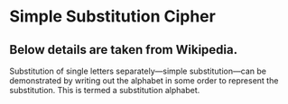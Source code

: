 # Simple Substitution Cipher

## Below details are taken from Wikipedia.
Substitution of single letters separately—simple substitution—can be demonstrated by writing out the alphabet in some order to represent the substitution. This is termed a substitution alphabet. 
